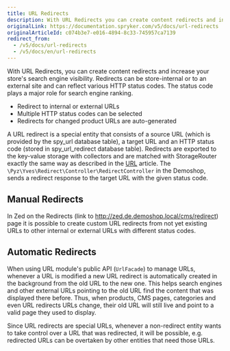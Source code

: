 ```yaml
---
title: URL Redirects
description: With URL Redirects you can create content redirects and increase your store's search engine visibility.
originalLink: https://documentation.spryker.com/v5/docs/url-redirects
originalArticleId: c074b3e7-e016-4894-8c33-745957ca7139
redirect_from:
  - /v5/docs/url-redirects
  - /v5/docs/en/url-redirects
---
```


With URL Redirects, you can create content redirects and increase your store's search engine visibility. Redirects can be store-internal or to an external site and can reflect various HTTP status codes. The status code plays a major role for search engine ranking.

* Redirect to internal or external URLs
* Multiple HTTP status codes can be selected
* Redirects for changed product URLs are auto-generated

A URL redirect is a special entity that consists of a source URL (which is provided by the spy_url database table), a target URL and an HTTP status code (stored in spy_url_redirect database table). Redirects are exported to the key-value storage with collectors and are matched with StorageRouter exactly the same way as described in the [URL](/docs/scos/user/features/{{page.version}}/order-management/url.html) article. The `\Pyz\Yves\Redirect\Controller\RedirectController` in the Demoshop, sends a redirect response to the target URL with the given status code.

## Manual Redirects
In Zed on the Redirects (link to http://zed.de.demoshop.local/cms/redirect) page it is possible to create custom URL redirects from not yet existing URLs to other internal or external URLs with different status codes.

## Automatic Redirects
When using URL module's public API (`UrlFacade`) to manage URLs, whenever a URL is modified a new URL redirect is automatically created in the background from the old URL to the new one. This helps search engines and other external URLs pointing to the old URL find the content that was displayed there before. Thus, when products, CMS pages, categories and even URL redirects URLs change, their old URL will still live and point to a valid page they used to display.

Since URL redirects are special URLs, whenever a non-redirect entity wants to take control over a URL that was redirected, it will be possible, e.g. redirected URLs can be overtaken by other entities that need those URLs.
